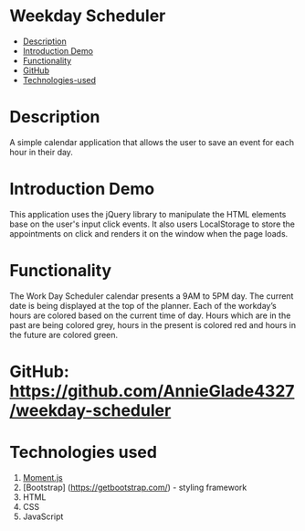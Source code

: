# Weekday Scheduler

- [Description](#Description)
- [Introduction Demo](#Introduction-Demo)
- [Functionality](#Functionality)
- [GitHub](#GitHub-Link)
- [Technologies-used](#Technologies-used)

# Description

A simple calendar application that allows the user to save an event for each hour in their day.

# Introduction Demo

This application uses the jQuery library to manipulate the HTML elements base on the user's input click events. It also users LocalStorage to store the appointments on click and renders it on the window when the page loads.

# Functionality

The Work Day Scheduler calendar presents a 9AM to 5PM day. The current date is being displayed at the top of the planner. Each of the workday’s hours are colored based on the current time of day. Hours which are in the past are being colored grey, hours in the present is colored red and hours in the future are colored green.

# GitHub: https://github.com/AnnieGlade4327/weekday-scheduler

# Technologies used

1. [Moment.js](https://momentjs.com/)
2. [Bootstrap] (https://getbootstrap.com/) - styling framework
3. HTML
4. CSS
5. JavaScript
